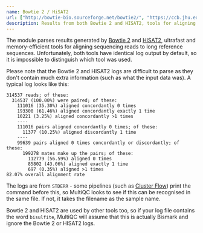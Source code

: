 ```yaml
---
name: Bowtie 2 / HiSAT2
url: ["http://bowtie-bio.sourceforge.net/bowtie2/", "https://ccb.jhu.edu/software/hisat2/"]
description: Results from both Bowtie 2 and HISAT2, tools for aligning reads against a reference genome
---
```


The module parses results generated by [Bowtie 2](http://bowtie-bio.sourceforge.net/bowtie2/)
and [HISAT2](https://ccb.jhu.edu/software/hisat2/), ultrafast and memory-efficient tools for aligning
sequencing reads to long reference sequences. Unfortunately, both tools have identical log output by default,
so it is impossible to distinguish which tool was used.

Please note that the Bowtie 2 and HISAT2 logs are difficult to parse as they don't contain
much extra information (such as what the input data was). A typical log looks like this:

```
314537 reads; of these:
  314537 (100.00%) were paired; of these:
    111016 (35.30%) aligned concordantly 0 times
    193300 (61.46%) aligned concordantly exactly 1 time
    10221 (3.25%) aligned concordantly >1 times
    ----
    111016 pairs aligned concordantly 0 times; of these:
      11377 (10.25%) aligned discordantly 1 time
    ----
    99639 pairs aligned 0 times concordantly or discordantly; of these:
      199278 mates make up the pairs; of these:
        112779 (56.59%) aligned 0 times
        85802 (43.06%) aligned exactly 1 time
        697 (0.35%) aligned >1 times
82.07% overall alignment rate
```

The logs are from `STDERR` - some pipelines (such as [Cluster Flow](http://clusterflow.io))
print the command before this, so MultiQC looks to see if this can be recognised in the same
file. If not, it takes the filename as the sample name.

Bowtie 2 and HISAT2 are used by other tools too, so if your log file contains the word
`bisulfite`, MultiQC will assume that this is actually Bismark and ignore the Bowtie 2 or HISAT2 logs.
